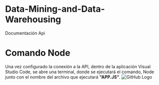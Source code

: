 # Data-Mining-and-Data-Warehousing
Documentación Api
# Comando Node
Una vez configurado la conexión a la API, dentro de la aplicación Visual Studio Code, se abre una terminal, donde se ejecutará el comando, Node junto con el nombre del archivo que ejecutará **“APP.JS”**.
![GitHub Logo](https://github.com/JorgeBarcenas/Data-Mining-and-Data-Warehousing/tree/master/Git/Comando%20Node/comandonode.png)
